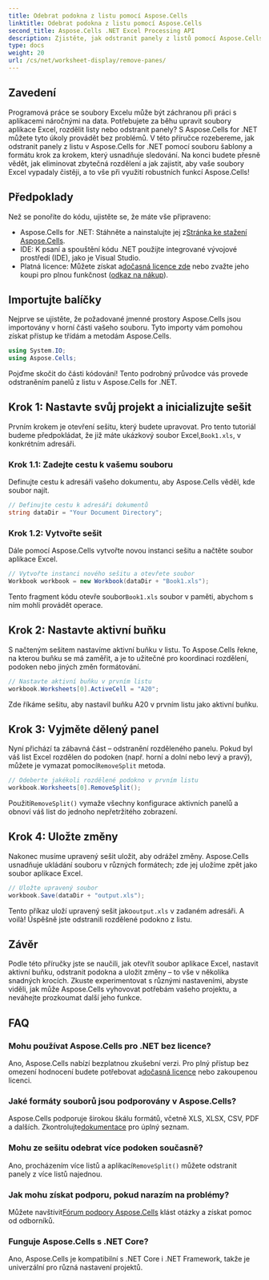 ```yaml
---
title: Odebrat podokna z listu pomocí Aspose.Cells
linktitle: Odebrat podokna z listu pomocí Aspose.Cells
second_title: Aspose.Cells .NET Excel Processing API
description: Zjistěte, jak odstranit panely z listů pomocí Aspose.Cells for .NET v tomto komplexním, podrobném tutoriálu.
type: docs
weight: 20
url: /cs/net/worksheet-display/remove-panes/
---
```

## Zavedení
Programová práce se soubory Excelu může být záchranou při práci s aplikacemi náročnými na data. Potřebujete za běhu upravit soubory aplikace Excel, rozdělit listy nebo odstranit panely? S Aspose.Cells for .NET můžete tyto úkoly provádět bez problémů. V této příručce rozebereme, jak odstranit panely z listu v Aspose.Cells for .NET pomocí souboru šablony a formátu krok za krokem, který usnadňuje sledování.
Na konci budete přesně vědět, jak eliminovat zbytečná rozdělení a jak zajistit, aby vaše soubory Excel vypadaly čistěji, a to vše při využití robustních funkcí Aspose.Cells!
## Předpoklady
Než se ponoříte do kódu, ujistěte se, že máte vše připraveno:
-  Aspose.Cells for .NET: Stáhněte a nainstalujte jej z[Stránka ke stažení Aspose.Cells](https://releases.aspose.com/cells/net/).
- IDE: K psaní a spouštění kódu .NET použijte integrované vývojové prostředí (IDE), jako je Visual Studio.
-  Platná licence: Můžete získat a[dočasná licence zde](https://purchase.aspose.com/temporary-license/) nebo zvažte jeho koupi pro plnou funkčnost ([odkaz na nákup](https://purchase.aspose.com/buy)).
## Importujte balíčky
Nejprve se ujistěte, že požadované jmenné prostory Aspose.Cells jsou importovány v horní části vašeho souboru. Tyto importy vám pomohou získat přístup ke třídám a metodám Aspose.Cells.
```csharp
using System.IO;
using Aspose.Cells;
```
Pojďme skočit do části kódování! Tento podrobný průvodce vás provede odstraněním panelů z listu v Aspose.Cells for .NET.
## Krok 1: Nastavte svůj projekt a inicializujte sešit
 Prvním krokem je otevření sešitu, který budete upravovat. Pro tento tutoriál budeme předpokládat, že již máte ukázkový soubor Excel,`Book1.xls`, v konkrétním adresáři.
### Krok 1.1: Zadejte cestu k vašemu souboru
Definujte cestu k adresáři vašeho dokumentu, aby Aspose.Cells věděl, kde soubor najít.
```csharp
// Definujte cestu k adresáři dokumentů
string dataDir = "Your Document Directory";
```
### Krok 1.2: Vytvořte sešit
Dále pomocí Aspose.Cells vytvořte novou instanci sešitu a načtěte soubor aplikace Excel.
```csharp
// Vytvořte instanci nového sešitu a otevřete soubor
Workbook workbook = new Workbook(dataDir + "Book1.xls");
```
 Tento fragment kódu otevře soubor`Book1.xls` soubor v paměti, abychom s ním mohli provádět operace.
## Krok 2: Nastavte aktivní buňku
S načteným sešitem nastavíme aktivní buňku v listu. To Aspose.Cells řekne, na kterou buňku se má zaměřit, a je to užitečné pro koordinaci rozdělení, podoken nebo jiných změn formátování.
```csharp
// Nastavte aktivní buňku v prvním listu
workbook.Worksheets[0].ActiveCell = "A20";
```
Zde říkáme sešitu, aby nastavil buňku A20 v prvním listu jako aktivní buňku.
## Krok 3: Vyjměte dělený panel
 Nyní přichází ta zábavná část – odstranění rozděleného panelu. Pokud byl váš list Excel rozdělen do podoken (např. horní a dolní nebo levý a pravý), můžete je vymazat pomocí`RemoveSplit` metoda.
```csharp
// Odeberte jakékoli rozdělené podokno v prvním listu
workbook.Worksheets[0].RemoveSplit();
```
 Použití`RemoveSplit()` vymaže všechny konfigurace aktivních panelů a obnoví váš list do jednoho nepřetržitého zobrazení.
## Krok 4: Uložte změny
Nakonec musíme upravený sešit uložit, aby odrážel změny. Aspose.Cells usnadňuje ukládání souboru v různých formátech; zde jej uložíme zpět jako soubor aplikace Excel.
```csharp
// Uložte upravený soubor
workbook.Save(dataDir + "output.xls");
```
 Tento příkaz uloží upravený sešit jako`output.xls` v zadaném adresáři. A voilà! Úspěšně jste odstranili rozdělené podokno z listu.
## Závěr
Podle této příručky jste se naučili, jak otevřít soubor aplikace Excel, nastavit aktivní buňku, odstranit podokna a uložit změny – to vše v několika snadných krocích. Zkuste experimentovat s různými nastaveními, abyste viděli, jak může Aspose.Cells vyhovovat potřebám vašeho projektu, a neváhejte prozkoumat další jeho funkce.
## FAQ
### Mohu používat Aspose.Cells pro .NET bez licence?  
 Ano, Aspose.Cells nabízí bezplatnou zkušební verzi. Pro plný přístup bez omezení hodnocení budete potřebovat a[dočasná licence](https://purchase.aspose.com/temporary-license/) nebo zakoupenou licenci.
### Jaké formáty souborů jsou podporovány v Aspose.Cells?  
Aspose.Cells podporuje širokou škálu formátů, včetně XLS, XLSX, CSV, PDF a dalších. Zkontrolujte[dokumentace](https://reference.aspose.com/cells/net/) pro úplný seznam.
### Mohu ze sešitu odebrat více podoken současně?  
 Ano, procházením více listů a aplikací`RemoveSplit()` můžete odstranit panely z více listů najednou.
### Jak mohu získat podporu, pokud narazím na problémy?  
 Můžete navštívit[Fórum podpory Aspose.Cells](https://forum.aspose.com/c/cells/9) klást otázky a získat pomoc od odborníků.
### Funguje Aspose.Cells s .NET Core?  
Ano, Aspose.Cells je kompatibilní s .NET Core i .NET Framework, takže je univerzální pro různá nastavení projektů.